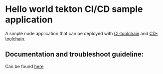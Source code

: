 # Hello world tekton CI/CD sample application

A simple node application that can be deployed with [CI-toolchain](https://github.ibm.com/one-pipeline/compliance-ci-toolchain) and [CD-toolchain](https://github.ibm.com/one-pipeline/compliance-cd-toolchain).


## Documentation and troubleshoot guideline:

Can be found [here](https://github.ibm.com/one-pipeline/docs)
